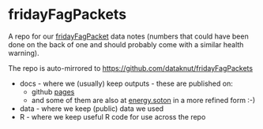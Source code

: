 # fridayFagPackets

A repo for our [fridayFagPacket](https://energy.soton.ac.uk/friday-fag-packets/) data notes (numbers that could have been done on the back of one and should probably come with a similar health warning).

The repo is auto-mirrored to https://github.com/dataknut/fridayFagPackets

 * docs - where we (usually) keep outputs - these are published on:
    * github [pages](https://dataknut.github.io/fridayFagPackets/)
    * and some of them are also at [energy.soton](https://energy.soton.ac.uk/friday-fag-packets/) in a more refined form :-)
 * data - where we keep (public) data we used
 * R - where we keep useful R code for use across the repo

